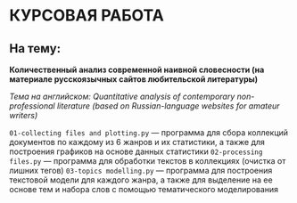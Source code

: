 # КУРСОВАЯ РАБОТА

## На тему: 

__Количественный анализ современной наивной словесности (на материале русскоязычных сайтов любительской литературы)__

_Тема на английском: Quantitative analysis of contemporary non-professional literature (based on Russian-language websites for amateur writers)_


`01-collecting files and plotting.py` — программа для сбора коллекций документов по каждому из 6 жанров и их статистики, а также для построения графиков на основе данных статистики
`02-processing files.py` — программа для обработки текстов в коллекциях (очистка от лишних тегов)
`03-topics modelling.py` — программа для построения текстовой модели для каждого жанра, а также для выделение на ее основе тем и набора слов с помощью тематического моделирования
